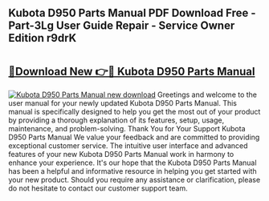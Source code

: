 ## Kubota D950 Parts Manual PDF Download Free - Part-3Lg User Guide Repair - Service Owner Edition r9drK

# <h2><a href="http://bc86234.oget.top/?id=Kubota+D950+Parts+Manual">🔗Download New 👉🔴 Kubota D950 Parts Manual</a></h2>

[![Kubota D950 Parts Manual new download](https://i.imgur.com/5g1atiW.png)](http://bc86234.oget.top/?id=Kubota+D950+Parts+Manual)
Greetings and welcome to the user manual for your newly updated Kubota D950 Parts Manual. This manual is specifically designed to help you get the most out of your product by providing a thorough explanation of its features, setup, usage, maintenance, and problem-solving. Thank You for Your Support Kubota D950 Parts Manual We value your feedback and are committed to providing exceptional customer service. The intuitive user interface and advanced features of your new Kubota D950 Parts Manual work in harmony to enhance your experience. It's our hope that the Kubota D950 Parts Manual has been a helpful and informative resource in helping you get started with your new product. Should you require any assistance or clarification, please do not hesitate to contact our customer support team.
